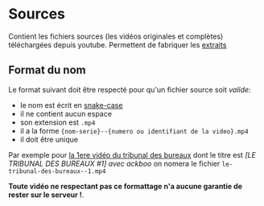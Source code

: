 # Sources

Contient les fichiers sources (les vidéos originales et complètes) téléchargées depuis youtube. Permettent de fabriquer les [extraits](../extraits/README.md)

## Format du nom 

Le format suivant doit être respecté pour qu'un fichier source soit *valide*:

- le nom est écrit en [snake-case](https://fr.wikipedia.org/wiki/Snake_case)
- il ne contient aucun espace
- son extension est `.mp4`
- il a la forme `{nom-serie}--{numero ou identifiant de la video}.mp4`
- il doit être unique

Par exemple pour [la 1ere vidéo du tribunal des bureaux](https://www.youtube.com/watch?v=YglE-FnSd3g) dont le titre est *[LE TRIBUNAL DES BUREAUX #1] avec ackboo* on nomera le fichier `le-tribunal-des-bureaux--1.mp4`

**Toute vidéo ne respectant pas ce formattage n'a aucune garantie de rester sur le serveur !**.